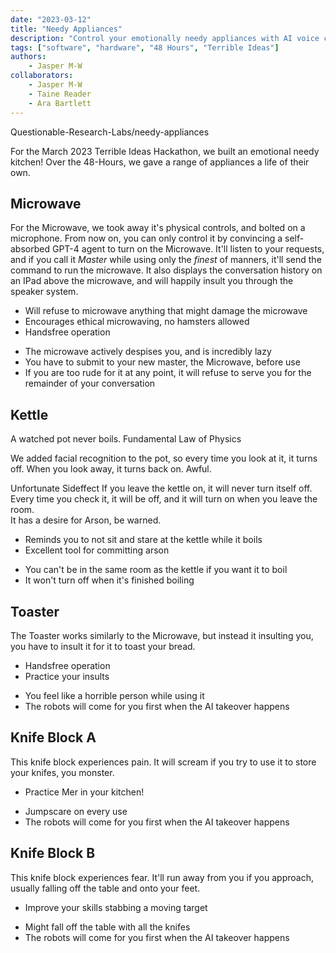 ```yaml
---
date: "2023-03-12"
title: "Needy Appliances"
description: "Control your emotionally needy appliances with AI voice controls."
tags: ["software", "hardware", "48 Hours", "Terrible Ideas"]
authors:
    - Jasper M-W
collaborators:
    - Jasper M-W
    - Taine Reader
    - Ara Bartlett
---
```


<script lang="ts">
    import MarkdownLink from "$md/MarkdownLink.svelte";
    import FancyQuote from "$md/FancyQuote.svelte";
    import HighlightedBlock from "$md/HighlightedBlock.svelte";
    import ProConTable from "$md/ProConTable.svelte";
    import RedactedText from "$md/RedactedText.svelte";
</script>

<MarkdownLink href="https://github.com/Questionable-Research-Labs/needy-appliances.git">Questionable-Research-Labs/needy-appliances</MarkdownLink>

For the March 2023 Terrible Ideas Hackathon, we built an emotional needy kitchen! Over the 48-Hours, we gave a range of appliances a life of their own.

## Microwave
For the Microwave, we took away it's physical controls, and bolted on a microphone. From now on, you can only control it by convincing a self-absorbed GPT-4 agent to turn on the Microwave. It'll listen to your requests, and if you call it *Master* while using only the *finest* of manners, it'll send the command to run the microwave. It also displays the conversation history on an IPad above the microwave, and will happily insult you through the speaker system.


<ProConTable>
    <ul slot="pros">
        <li>Will refuse to microwave anything that might damage the microwave</li>
        <li>Encourages ethical microwaving, no hamsters allowed</li>
        <li>Handsfree operation</li>
    </ul>
    <ul slot="cons">
        <li>The microwave actively despises you, and is incredibly lazy</li>
        <li>You have to submit to your new master, the Microwave, before use</li>
        <li>If you are too rude for it at any point, it will refuse to serve you for the remainder of your conversation</li>
    </ul>
</ProConTable>

## Kettle
<FancyQuote>
    A watched pot never boils.
    <span slot="author">Fundamental Law of Physics</span>
</FancyQuote>

We added facial recognition to the pot, so every time you look at it, it turns off. When you look away, it turns back on. Awful.

<HighlightedBlock style="warning">
    <span slot="header">Unfortunate Sideffect</span>
    If you leave the kettle on, it will never turn itself off.
    Every time you check it, it will be off, and it will turn on when you leave the room.
    <br/>
    It has a desire for Arson, be warned.
</HighlightedBlock>


<ProConTable>
    <ul slot="pros">
        <li>Reminds you to not sit and stare at the kettle while it boils</li>
        <li>Excellent tool for committing arson</li>
    </ul>
    <ul slot="cons">
        <li>You can't be in the same room as the kettle if you want it to boil</li>
        <li>It won't turn off when it's finished boiling</li>
    </ul>
</ProConTable>

## Toaster

The Toaster works similarly to the Microwave, but instead it insulting you, you have to insult it for it to toast your bread.

<ProConTable>
    <ul slot="pros">
        <li>Handsfree operation</li>
        <li>Practice your insults</li>
    </ul>
    <ul slot="cons">
        <li>You feel like a horrible person while using it</li>
        <li>The robots will come for you first when the AI takeover happens</li>
    </ul>
</ProConTable>


## Knife Block A
This knife block experiences pain. It will scream if you try to use it to store your knifes, you monster.

<ProConTable>
    <ul slot="pros">
        <li>Practice M<RedactedText length={3}/>er in your kitchen!</li>
    </ul>
    <ul slot="cons">
        <li>Jumpscare on every use</li>
        <li>The robots will come for you first when the AI takeover happens</li>
    </ul>
</ProConTable>

## Knife Block B
This knife block experiences fear. It'll run away from you if you approach, usually falling off the table and onto your feet.

<ProConTable>
    <ul slot="pros">
        <li>Improve your skills stabbing a moving target</li>
    </ul>
    <ul slot="cons">
        <li>Might fall off the table with all the knifes</li>
        <li>The robots will come for you first when the AI takeover happens</li>
    </ul>
</ProConTable>
